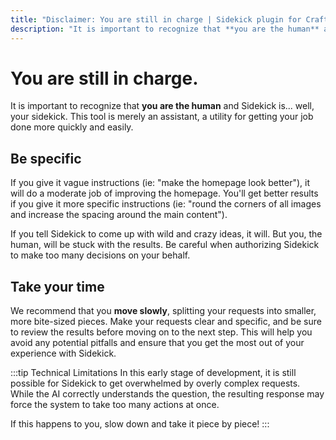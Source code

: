 ```yaml
---
title: "Disclaimer: You are still in charge | Sidekick plugin for Craft CMS"
description: "It is important to recognize that **you are the human** and Sidekick is... well, your sidekick. This tool is merely an assistant, a utility for getting your job done more quickly and easily."
---
```


# You are still in charge.

It is important to recognize that **you are the human** and Sidekick is... well, your sidekick. This tool is merely an assistant, a utility for getting your job done more quickly and easily.

## Be specific

If you give it vague instructions (ie: "make the homepage look better"), it will do a moderate job of improving the homepage. You'll get better results if you give it more specific instructions (ie: "round the corners of all images and increase the spacing around the main content").

If you tell Sidekick to come up with wild and crazy ideas, it will. But you, the human, will be stuck with the results. Be careful when authorizing Sidekick to make too many decisions on your behalf.

## Take your time

We recommend that you **move slowly**, splitting your requests into smaller, more bite-sized pieces. Make your requests clear and specific, and be sure to review the results before moving on to the next step. This will help you avoid any potential pitfalls and ensure that you get the most out of your experience with Sidekick.

:::tip Technical Limitations
In this early stage of development, it is still possible for Sidekick to get overwhelmed by overly complex requests. While the AI correctly understands the question, the resulting response may force the system to take too many actions at once.

If this happens to you, slow down and take it piece by piece!
:::
